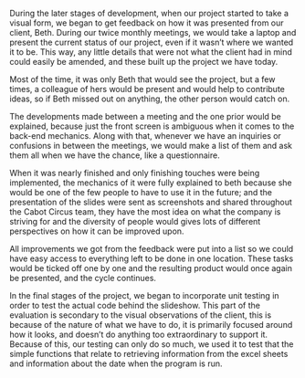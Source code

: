 During the later stages of development, when our project started to take a visual form, we began to get feedback on how it was presented from our client, Beth. During our twice monthly meetings, we would take a laptop and present the current status of our project, even if it wasn’t where we wanted it to be. This way, any little details that were not what the client had in mind could easily be amended, and these built up the project we have today.

Most of the time, it was only Beth that would see the project, but a few times, a colleague of hers would be present and would help to contribute ideas, so if Beth missed out on anything, the other person would catch on.

The developments made between a meeting and the one prior would be explained, because just the front screen is ambiguous when it comes to the back-end mechanics. Along with that, whenever we have an inquiries or confusions in between the meetings, we would make a list of them and ask them all when we have the chance, like a questionnaire.

When it was nearly finished and only finishing touches were being implemented, the mechanics of it were fully explained to beth because she would be one of the few people to have to use it in the future; and the presentation of the slides were sent as screenshots and shared throughout the Cabot Circus team, they have the most idea on what the company is striving for and the diversity of people would gives lots of different perspectives on how it can be improved upon.

All improvements we got from the feedback were put into a list so we could have easy access to everything left to be done in one location. These tasks would be ticked off one by one and the resulting product would once again be presented, and the cycle continues.

In the final stages of the project, we began to incorporate unit testing in order to test the actual code behind the slideshow. This part of the evaluation is secondary to the visual observations of the client, this is because of the nature of what we have to do, it is primarily focused around how it looks, and doesn’t do anything too extraordinary to support it. Because of this, our testing can only do so much, we used it to test that the simple functions that relate to retrieving information from the excel sheets and information about the date when the program is run.
